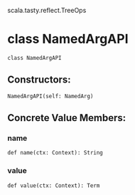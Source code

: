 scala.tasty.reflect.TreeOps
# class NamedArgAPI

<pre><code class="language-scala" >class NamedArgAPI</pre></code>
## Constructors:
<pre><code class="language-scala" >NamedArgAPI(self: NamedArg)</pre></code>

## Concrete Value Members:
### name
<pre><code class="language-scala" >def name(ctx: Context): String</pre></code>

### value
<pre><code class="language-scala" >def value(ctx: Context): Term</pre></code>

